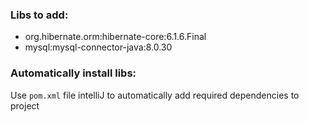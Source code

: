 ### Libs to add:
- org.hibernate.orm:hibernate-core:6.1.6.Final
- mysql:mysql-connector-java:8.0.30

### Automatically install libs:

Use `pom.xml` file intelliJ to automatically add required dependencies to project 